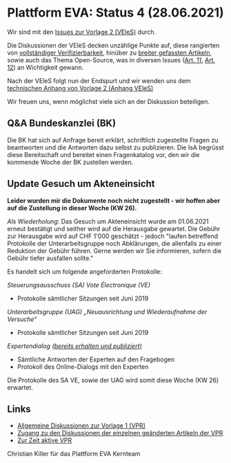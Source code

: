 # Plattform EVA: Status 4 (28.06.2021)

Wir sind mit den [Issues zur Vorlage 2 (VEleS)](https://github.com/plattform-eva/revision-politische-rechte-2021/issues?q=is%3Aissue+is%3Aopen+label%3A%22VEleS+%28Vorlage+2%29%22+sort%3Atitle-asc) durch. 

Die Diskussionen der VEleS decken unzählige Punkte auf, diese rangierten von [vollständiger Verifizierbarkeit](https://github.com/plattform-eva/revision-politische-rechte-2021/issues/20), hinüber zu [breiter gefassten Artikeln](https://github.com/plattform-eva/revision-politische-rechte-2021/issues/24), sowie auch das Thema Open-Source, was in diversen Issues ([Art. 11](https://github.com/plattform-eva/revision-politische-rechte-2021/issues/26), [Art. 12](https://github.com/plattform-eva/revision-politische-rechte-2021/issues/27)) an Wichtigkeit gewann. 

Nach der VEleS folgt nun der Endspurt und wir wenden uns dem [technischen Anhang von Vorlage 2 (Anhang VEleS)](https://github.com/plattform-eva/revision-politische-rechte-2021/issues?q=is%3Aissue+is%3Aopen+label%3A%22Anhang+VEleS+%28Vorlage+2%29%22+sort%3Atitle-asc)

Wir freuen uns, wenn möglichst viele sich an der Diskussion beteiligen. 

## Q&A Bundeskanzlei (BK)

Die BK hat sich auf Anfrage bereit erklärt, schriftlich zugestellte Fragen zu beantworten und die Antworten dazu selbst zu publizieren. 
Die IsA begrüsst diese Bereitschaft und bereitet einen Fragenkatalog vor, den wir die kommende Woche der BK zustellen werden. 

## Update Gesuch um Akteneinsicht

**Leider wurden mir die Dokumente noch nicht zugestellt - wir hoffen aber auf die Zustellung in dieser Woche (KW 26).**

*Als Wiederholung*: Das Gesuch um Akteneinsicht wurde am 01.06.2021 erneut bestätigt und seither wird auf die Herausgabe gewartet. Die Gebühr zur Herausgabe wird auf CHF 1'000 geschätzt - jedoch "laufen betreffend Protokolle der  Unterarbeitsgruppe noch Abklärungen, die allenfalls zu einer Reduktion der Gebühr führen. Gerne werden wir Sie informieren, sofern die Gebühr tiefer ausfallen sollte."

Es handelt sich um folgende angeforderten Protokolle: 

*Steuerungsausschuss (SA) Vote Électronique (VE)*
- Protokolle sämtlicher Sitzungen seit Juni 2019

*Unterarbeitsgruppe (UAG) „Neuausrichtung und Wiederaufnahme der Versuche“*
- Protokolle sämtlicher Sitzungen seit Juni 2019

*Expertendialog [(bereits erhalten und publiziert)](/docs/gesuche-um-akteneinsicht/expertendialog/)*
- Sämtliche Antworten der Experten auf den Fragebogen
- Protokoll des Online-Dialogs mit den Experten 

Die Protokolle des SA VE, sowie der UAG wird somit diese Woche (KW 26) erwartet. 

## Links

* [Allgemeine Diskussionen zur Vorlage 1 (VPR)](https://github.com/plattform-eva/revision-politische-rechte-2021/issues/66)
* [Zugang zu den Diskussionen der einzelnen geänderten Artikeln der VPR](https://github.com/plattform-eva/revision-politische-rechte-2021/issues?q=is%3Aissue+is%3Aopen+label%3A%22VPR+%28Vorlage+1%29%22+sort%3Atitle-asc)
* [Zur Zeit aktive VPR](https://github.com/plattform-eva/revision-politische-rechte-2021/raw/main/docs/aktive-regulierung/SR_161.11_-_Verordnung_vom_24._Mai_1978_%C3%BCber_die_politischen_Rechte_(VPR).pdf)


Christian Killer für das Plattform EVA Kernteam


